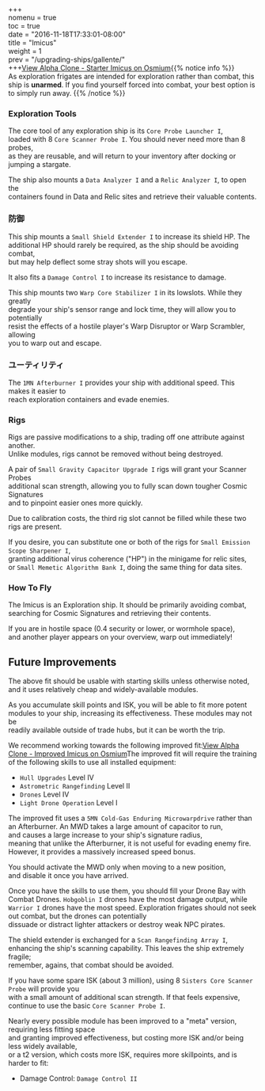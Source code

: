 +++  
nomenu = true  
toc = true  
date = "2016-11-18T17:33:01-08:00"  
title = "Imicus"  
weight = 1  
prev = "/upgrading-ships/gallente/"  
+++<object type="image/svg+xml" data="https://o.smium.org/api/convert/118510/svg/118510-alpha-clone---starter-imicus.svg?privatetoken=1957593063555596288"><a href="https://o.smium.org/loadout/private/118510/1957593063555596288">View Alpha Clone - Starter Imicus on Osmium</a></object>{{% notice info %}}  
As exploration frigates are intended for exploration rather than combat, this ship is **unarmed**. If you find yourself forced into combat, your best option is to simply run away. {{% /notice %}}

### Exploration Tools

The core tool of any exploration ship is its `Core Probe Launcher I`,  
loaded with 8 `Core Scanner Probe I`. You should never need more than 8 probes,  
as they are reusable, and will return to your inventory after docking or jumping a stargate.

The ship also mounts a `Data Analyzer I` and a `Relic Analyzer I`, to open the  
containers found in Data and Relic sites and retrieve their valuable contents.

### 防御

This ship mounts a `Small Shield Extender I` to increase its shield HP. The additional HP should rarely be required, as the ship should be avoiding combat,  
but may help deflect some stray shots will you escape.

It also fits a `Damage Control I` to increase its resistance to damage.

This ship mounts two `Warp Core Stabilizer I` in its lowslots. While they greatly  
degrade your ship's sensor range and lock time, they will allow you to potentially  
resist the effects of a hostile player's Warp Disruptor or Warp Scrambler, allowing  
you to warp out and escape.

### ユーティリティ

The `1MN Afterburner I` provides your ship with additional speed. This makes it easier to  
reach exploration containers and evade enemies.

### Rigs

Rigs are passive modifications to a ship, trading off one attribute against another.  
Unlike modules, rigs cannot be removed without being destroyed.

A pair of `Small Gravity Capacitor Upgrade I` rigs will grant your Scanner Probes  
additional scan strength, allowing you to fully scan down tougher Cosmic Signatures  
and to pinpoint easier ones more quickly.

Due to calibration costs, the third rig slot cannot be filled while these two rigs are present.

If you desire, you can substitute one or both of the rigs for `Small Emission Scope Sharpener I`,  
granting additional virus coherence ("HP") in the minigame for relic sites,  
or `Small Memetic Algorithm Bank I`, doing the same thing for data sites.

### How To Fly

The Imicus is an Exploration ship. It should be primarily avoiding combat,  
searching for Cosmic Signatures and retrieving their contents.

If you are in hostile space (0.4 security or lower, or wormhole space),  
and another player appears on your overview, warp out immediately!

## Future Improvements

The above fit should be usable with starting skills unless otherwise noted,  
and it uses relatively cheap and widely-available modules.

As you accumulate skill points and ISK, you will be able to fit more potent  
modules to your ship, increasing its effectiveness. These modules may not be  
readily available outside of trade hubs, but it can be worth the trip.

We recommend working towards the following improved fit:<object type="image/svg+xml" data="https://o.smium.org/api/convert/118511/svg/118511-alpha-clone---improved-imicus.svg?privatetoken=3747071537958617088"><a href="https://o.smium.org/loadout/private/118511/3747071537958617088">View Alpha Clone - Improved Imicus on Osmium</a></object>The improved fit will require the training of the following skills to use all installed equipment:

* `Hull Upgrades` Level IV
* `Astrometric Rangefinding` Level II
* `Drones` Level IV
* `Light Drone Operation` Level I

The improved fit uses a `5MN Cold-Gas Enduring Microwarpdrive` rather than an Afterburner. An MWD takes a large amount of capacitor to run,   
and causes a large increase to your ship's signature radius,  
meaning that unlike the Afterburner, it is not useful for evading enemy fire. However, it provides a massively increased speed bonus.

You should activate the MWD only when moving to a new position,  
and disable it once you have arrived.

Once you have the skills to use them, you should fill your Drone Bay with Combat Drones. `Hobgoblin I` drones have the most damage output, while `Warrior I` drones have the most speed. Exploration frigates should not seek out combat, but the drones can potentially  
dissuade or distract lighter attackers or destroy weak NPC pirates.

The shield extender is exchanged for a `Scan Rangefinding Array I`,   
enhancing the ship's scanning capability. This leaves the ship extremely fragile;  
remember, agains, that combat should be avoided.

If you have some spare ISK (about 3 million), using 8 `Sisters Core Scanner Probe` will provide you  
with a small amount of additional scan strength. If that feels expensive,  
continue to use the basic `Core Scanner Probe I`.

Nearly every possible module has been improved to a "meta" version, requiring less fitting space  
and granting improved effectiveness, but costing more ISK and/or being less widely available,  
or a t2 version, which costs more ISK, requires more skillpoints, and is harder to fit:

* Damage Control: `Damage Control II`